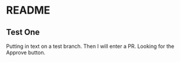# README
## Test One
Putting in text on a test branch. Then I will enter a PR. Looking for the Approve button. 
